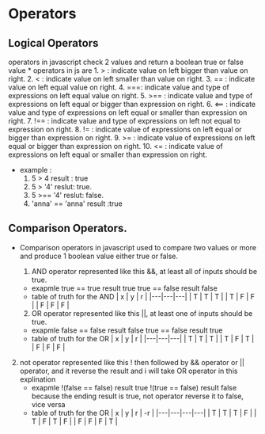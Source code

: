 # Operators 

## Logical Operators
   operators in javascript check 2 values and return a boolean true or false value
     * operators in js are
       1. > : indicate value on left bigger than value on right.
       2. < : indicate value on left smaller than value on right.
       3. == : indicate value on left equal value on right.
       4. ===: indicate value and type of expressions on left equal value on right.
       5. >== : indicate value and type of expressions on left equal or bigger than expression on right.
       6. <== : indicate value and type of expressions on left equal or smaller than expression on right.
       7. !== : indicate value and type of expressions on left not equal to expression on right.
       8. != : indicate value of expressions on left equal or bigger than expression on right.
       9. >= : indicate value of expressions on left equal or bigger than expression on right.
       10. <= : indicate value of expressions on left equal or smaller than expression on right.

   * example : 
      1. 5 > 4     result : true
      2. 5 > '4'   reslut:  true.
      3. 5 >== '4' reslut:  false.
      4. 'anna' == 'anna'  result :true

## Comparison Operators.

   * Comparison operators in javascript used to compare two values or more and produce 1 boolean value either true or false.
     1. AND operator represented like this &&, at least all of inputs should be true.
       * exapmle true == true  result true
                 true == false result false
       * table of truth for the AND
          | x | y | r |
          |---|---|---|
          | T | T | T |
          | T | F | F |
          | F | F | F |
   
     2. OR operator represented like this ||, at least one of inputs should be true.
       * exapmle false == false  result false
                 true == false result true
       * table of truth for the OR
          | x | y | r |
          |---|---|---|
          | T | T | T |
          | T | F | T |
          | F | F | F |

   2. not operator represented like this ! then followed by && operator or || operator, and it reverse the result and i will take OR operator in this explination
       * exapmle !(false == false)  result true
                 !(true == false) result false
           because the ending result is true, not operator reverse it to false, vice versa
       * table of truth for the OR
          | x | y | r | -r  |
          |---|---|---|---|
          | T | T | T | F |
          | T | F | T | F |
          | F | F | F | T |

